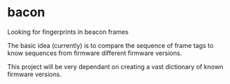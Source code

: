 # bacon
Looking for fingerprints in beacon frames

The basic idea (currently) is to compare the sequence of frame tags to know sequences from firmware different firmware versions.

This project will be very dependant on creating a vast dictionary of known firmware versions. 
